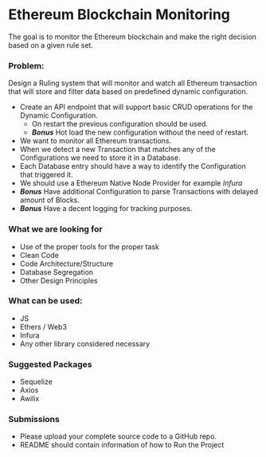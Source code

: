 # Ethereum Blockchain Monitoring

The goal is to monitor the Ethereum blockchain and make the right decision based on a given rule set.

### Problem:
Design a Ruling system that will monitor and watch all Ethereum transaction that will store and filter data based on predefined dynamic configuration.
* Create an API endpoint that will support basic CRUD operations for the Dynamic Configuration.
    * On restart the previous configuration should be used.
    * ***Bonus*** Hot load the new configuration without the need of restart.
* We want to monitor all Ethereum transactions.
* When we detect a new Transaction that matches any of the Configurations we need to store it in a Database.
* Each Database entry should have a way to identify the Configuration that triggered it.
* We should use a Ethereum Native Node Provider for example _Infura_
* ***Bonus*** Have additional Configuration to parse Transactions with delayed amount of Blocks.
* ***Bonus*** Have a decent logging for tracking purposes.

### What we are looking for
* Use of the proper tools for the proper task
* Clean Code
* Code Architecture/Structure
* Database Segregation
* Other Design Principles

### What can be used:
* JS
* Ethers / Web3
* Infura
* Any other library considered necessary

### Suggested Packages
* Sequelize
* Axios
* Awilix

### Submissions

* Please upload your complete source code to a GitHub repo.
* README should contain information of how to Run the Project